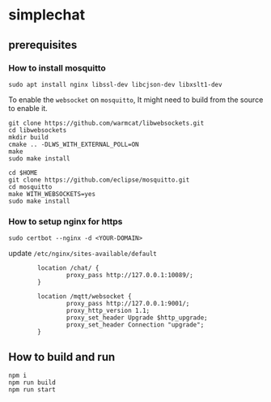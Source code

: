 # simplechat


## prerequisites

### How to install mosquitto

```
sudo apt install nginx libssl-dev libcjson-dev libxslt1-dev
```

To enable the `websocket` on `mosquitto`,
It might need to build from the source to enable it.
```
git clone https://github.com/warmcat/libwebsockets.git
cd libwebsockets
mkdir build
cmake .. -DLWS_WITH_EXTERNAL_POLL=ON
make
sudo make install
```

```
cd $HOME
git clone https://github.com/eclipse/mosquitto.git
cd mosquitto
make WITH_WEBSOCKETS=yes
sudo make install
```


### How to setup nginx for https
```
sudo certbot --nginx -d <YOUR-DOMAIN>
```

update `/etc/nginx/sites-available/default`
```
        location /chat/ {
                proxy_pass http://127.0.0.1:10089/;
        }

        location /mqtt/websocket {
                proxy_pass http://127.0.0.1:9001/;
                proxy_http_version 1.1;
                proxy_set_header Upgrade $http_upgrade;
                proxy_set_header Connection "upgrade";
        }
```

## How to build and run
```
npm i
npm run build
npm run start
```
